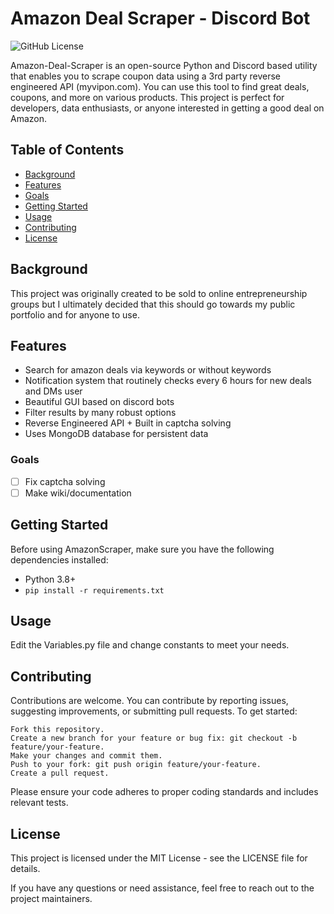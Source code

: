 # Amazon Deal Scraper - Discord Bot

![GitHub License](https://img.shields.io/badge/license-MIT-blue.svg)

Amazon-Deal-Scraper is an open-source Python and Discord based utility that enables you to scrape coupon data using a 3rd party reverse engineered API (myvipon.com). You can use this tool to find great deals, coupons, and more on various products. This project is perfect for developers, data enthusiasts, or anyone interested in getting a good deal on Amazon. 

## Table of Contents
- [Background](#background)
- [Features](#features)
- [Goals](#goals)
- [Getting Started](#getting-started)
- [Usage](#usage)
- [Contributing](#contributing)
- [License](#license)

## Background
This project was originally created to be sold to online entrepreneurship groups but I ultimately decided that this should go towards my public portfolio and for anyone to use.

## Features

- Search for amazon deals via keywords or without keywords
- Notification system that routinely checks every 6 hours for new deals and DMs user
- Beautiful GUI based on discord bots
- Filter results  by many robust options
- Reverse Engineered API + Built in captcha solving
- Uses MongoDB database for persistent data

### Goals
- [ ] Fix captcha solving
- [ ] Make wiki/documentation

## Getting Started
Before using AmazonScraper, make sure you have the following dependencies installed:

- Python 3.8+
- `pip install -r requirements.txt`

## Usage
Edit the Variables.py file and change constants to meet your needs.

## Contributing

Contributions are welcome. You can contribute by reporting issues, suggesting improvements, or submitting pull requests. To get started:

    Fork this repository.
    Create a new branch for your feature or bug fix: git checkout -b feature/your-feature.
    Make your changes and commit them.
    Push to your fork: git push origin feature/your-feature.
    Create a pull request.

Please ensure your code adheres to proper coding standards and includes relevant tests.

## License

This project is licensed under the MIT License - see the LICENSE file for details.

If you have any questions or need assistance, feel free to reach out to the project maintainers.
